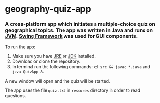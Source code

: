 # geography-quiz-app
### A cross-platform app which initiates a multiple-choice quiz on geographical topics. The app was written in Java and runs on [JVM](https://java.com/en). [Swing Framework](http://www.oracle.com/technetwork/java/architecture-142923.html) was used for GUI components.

To run the app:

1. Make sure you have [JRE](http://www.oracle.com/technetwork/java/javase/downloads/jre9-downloads-3848532.html) or [JDK](http://www.oracle.com/technetwork/java/javase/downloads/jdk9-downloads-3848520.html) installed. 
2. Download or clone the repository.
3. In terminal run the following commands: `cd src && javac *.java` and `java QuizApp &`.

A new window will open and the quiz will be started.

The app uses the file `quiz.txt` in `resoures` directory in order to read questions.

